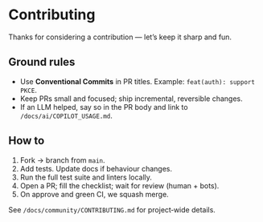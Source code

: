# Contributing

Thanks for considering a contribution — let’s keep it sharp and fun.

## Ground rules

- Use **Conventional Commits** in PR titles. Example: `feat(auth): support PKCE`.
- Keep PRs small and focused; ship incremental, reversible changes.
- If an LLM helped, say so in the PR body and link to `/docs/ai/COPILOT_USAGE.md`.

## How to

1. Fork → branch from `main`.
2. Add tests. Update docs if behaviour changes.
3. Run the full test suite and linters locally.
4. Open a PR; fill the checklist; wait for review (human + bots).
5. On approve and green CI, we squash merge.

See `/docs/community/CONTRIBUTING.md` for project‑wide details.
